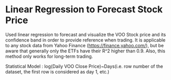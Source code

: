 # Linear Regression to Forecast Stock Price
Used linear regression to forecast and visualize the VOO Stock price and its confidence band in order to provide reference when trading. It is applicable to any stock data from Yahoo Finance (https://finance.yahoo.com/), but be aware that generally only the ETFs have their R^2 higher than 0.9. Also, this method only works for long-term trading.

Statistical Model : log(Daily VOO Close Price)~Days(i.e. row number of the dataset, the first row is considered as day 1, etc.)
